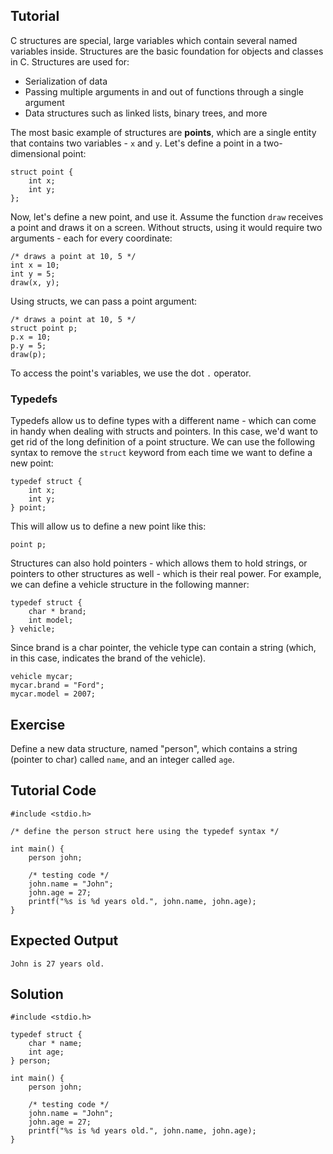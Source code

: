 Tutorial
--------

C structures are special, large variables which contain several named variables inside. Structures are the basic foundation for objects and classes in C. Structures are used for:

* Serialization of data
* Passing multiple arguments in and out of functions through a single argument
* Data structures such as linked lists, binary trees, and more

The most basic example of structures are **points**, which are a single entity that contains two variables - `x` and `y`. Let's define a point in a two-dimensional point:

    struct point {
        int x;
        int y;
    };

Now, let's define a new point, and use it. Assume the function `draw` receives a point and draws it on a screen. Without structs, using it would require two arguments - each for every coordinate:

    /* draws a point at 10, 5 */
    int x = 10;
    int y = 5;
    draw(x, y);

Using structs, we can pass a point argument:

    /* draws a point at 10, 5 */
    struct point p;
    p.x = 10;
    p.y = 5;
    draw(p);

To access the point's variables, we use the dot `.` operator. 

### Typedefs

Typedefs allow us to define types with a different name - which can come in handy when dealing with structs and pointers. In this case, we'd want to get rid of the long definition of a point structure. We can use the following syntax to remove the `struct` keyword from each time we want to define a new point:

    typedef struct {
        int x;
        int y;
    } point;

This will allow us to define a new point like this:

    point p;

Structures can also hold pointers - which allows them to hold strings, or pointers to other structures as well - which is their real power. For example, we can define a vehicle structure in the following manner:

    typedef struct {
        char * brand;
        int model;
    } vehicle;

Since brand is a char pointer, the vehicle type can contain a string (which, in this case, indicates the brand of the vehicle).

    vehicle mycar;
    mycar.brand = "Ford";
    mycar.model = 2007;

Exercise
--------

Define a new data structure, named "person", which contains a string (pointer to char) called `name`, and an integer called `age`.

Tutorial Code
-------------

    #include <stdio.h>

    /* define the person struct here using the typedef syntax */

    int main() {
        person john;

        /* testing code */
        john.name = "John";
        john.age = 27;
        printf("%s is %d years old.", john.name, john.age);
    }

Expected Output
---------------

    John is 27 years old.

Solution
--------

    #include <stdio.h>

    typedef struct {
        char * name;
        int age;
    } person;

    int main() {
        person john;

        /* testing code */
        john.name = "John";
        john.age = 27;
        printf("%s is %d years old.", john.name, john.age);
    }
